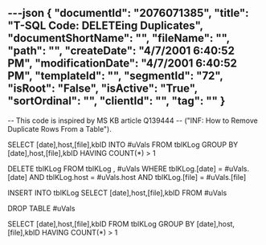 ---json
{
  "documentId": "2076071385",
  "title": "T-SQL Code: DELETEing Duplicates",
  "documentShortName": "",
  "fileName": "",
  "path": "",
  "createDate": "4/7/2001 6:40:52 PM",
  "modificationDate": "4/7/2001 6:40:52 PM",
  "templateId": "",
  "segmentId": "72",
  "isRoot": "False",
  "isActive": "True",
  "sortOrdinal": "",
  "clientId": "",
  "tag": ""
}
---

-- This code is inspired by MS KB article Q139444
-- (&quot;INF: How to Remove Duplicate Rows From a Table&quot;).

SELECT
    [date],host,[file],kbID
INTO
    #uVals
FROM
    tblKLog
GROUP BY
    [date],host,[file],kbID
HAVING
    COUNT(*) &gt; 1

DELETE
    tblKLog
FROM
    tblKLog
,   #uVals
WHERE
    tblKLog.[date] = #uVals.[date]
AND
    tblKLog.host = #uVals.host
AND
    tblKLog.[file] = #uVals.[file]

INSERT INTO
    tblKLog
SELECT
    [date],host,[file],kbID
FROM
    #uVals

DROP TABLE #uVals

SELECT
    [date],host,[file],kbID
FROM
    tblKLog
GROUP BY
    [date],host,[file],kbID
HAVING
    COUNT(*) &gt; 1
